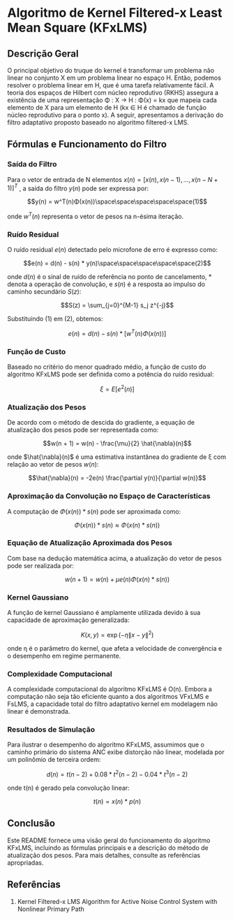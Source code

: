 
# Algoritmo de Kernel Filtered-x Least Mean Square (KFxLMS)

## Descrição Geral

O principal objetivo do truque do kernel é transformar um problema não linear no conjunto X em um problema linear no espaço H. Então, podemos resolver o problema linear em H, que é uma tarefa relativamente fácil. A teoria dos espaços de Hilbert com núcleo reprodutivo (RKHS) assegura a existência de uma representação Φ : X → H : Φ(x) = kx que mapeia cada elemento de X para um elemento de H (kx ∈ H é chamado de função núcleo reprodutivo para o ponto x). A seguir, apresentamos a derivação do filtro adaptativo proposto baseado no algoritmo filtered-x LMS.

## Fórmulas e Funcionamento do Filtro

### Saída do Filtro

Para o vetor de entrada de N elementos $x(n) = [x(n), x(n - 1), ..., x(n - N + 1)]^T$ , a saída do filtro $y(n)$ pode ser expressa por:

$$y(n) = w^T(n)Φ(x(n))\space\space\space\space\space(1)$$

onde $w^T(n)$ representa o vetor de pesos na n-ésima iteração.

### Ruído Residual

O ruído residual $e(n)$ detectado pelo microfone de erro é expresso como:

$$e(n) = d(n) - s(n) * y(n)\space\space\space\space\space(2)$$ 

onde $d(n)$ é o sinal de ruído de referência no ponto de cancelamento, $*$ denota a operação de convolução, e $s(n)$ é a resposta ao impulso do caminho secundário $S(z)$:

$$S(z) = \sum_{j=0}^{M-1} s_j z^{-j}$$

Substituindo (1) em (2), obtemos:

$$e(n) = d(n) - s(n) * [w^T(n)Φ(x(n))]$$

### Função de Custo

Baseado no critério do menor quadrado médio, a função de custo do algoritmo KFxLMS pode ser definida como a potência do ruído residual:

$$\xi = E[e^2(n)]$$

### Atualização dos Pesos

De acordo com o método de descida do gradiente, a equação de atualização dos pesos pode ser representada como:

$$w(n + 1) = w(n) - \frac{\mu}{2} \hat{\nabla}(n)$$

onde $\hat{\nabla}(n)$ é uma estimativa instantânea do gradiente de ξ com relação ao vetor de pesos $w(n)$:

$$\hat{\nabla}(n) = -2e(n) \frac{\partial y(n)}{\partial w(n)}$$

### Aproximação da Convolução no Espaço de Características

A computação de $\Phi(x(n)) * s(n)$ pode ser aproximada como:

$$\Phi(x(n)) * s(n) \approx \Phi(x(n) * s(n))$$

### Equação de Atualização Aproximada dos Pesos

Com base na dedução matemática acima, a atualização do vetor de pesos pode ser realizada por:

$$w(n + 1) = w(n) + \mu e(n) \Phi(x(n) * s(n))$$

### Kernel Gaussiano

A função de kernel Gaussiano é amplamente utilizada devido à sua capacidade de aproximação generalizada:

$$K(x, y) = \exp(-\eta \| x - y \|^2)$$

onde η é o parâmetro do kernel, que afeta a velocidade de convergência e o desempenho em regime permanente.

### Complexidade Computacional

A complexidade computacional do algoritmo KFxLMS é O(n). Embora a computação não seja tão eficiente quanto a dos algoritmos VFxLMS e FsLMS, a capacidade total do filtro adaptativo kernel em modelagem não linear é demonstrada.

### Resultados de Simulação

Para ilustrar o desempenho do algoritmo KFxLMS, assumimos que o caminho primário do sistema ANC exibe distorção não linear, modelada por um polinômio de terceira ordem:

$$d(n) = t(n - 2) + 0.08 * t^2(n - 2) - 0.04 * t^3(n - 2)$$

onde t(n) é gerado pela convolução linear:

$$t(n) = x(n) * p(n)$$

## Conclusão

Este README fornece uma visão geral do funcionamento do algoritmo KFxLMS, incluindo as fórmulas principais e a descrição do método de atualização dos pesos. Para mais detalhes, consulte as referências apropriadas.

## Referências

1. Kernel Filtered-x LMS Algorithm for Active Noise Control System with Nonlinear Primary Path
